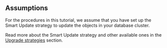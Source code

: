 ## Assumptions 

For the procedures in this tutorial, we assume that you have set up the Smart Update strategy to update the objects in your database cluster. 

Read more about the Smart Update strategy and other available ones in the [Upgrade strategies](update.md/#update-strategies) section.